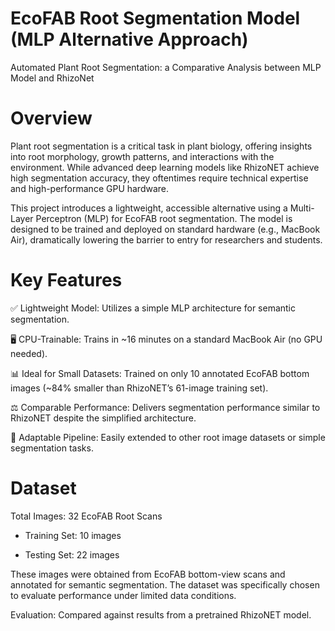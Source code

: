 # EcoFAB Root Segmentation Model (MLP Alternative Approach)
Automated Plant Root Segmentation: a Comparative Analysis between MLP Model and RhizoNet

# Overview

Plant root segmentation is a critical task in plant biology, offering insights into root morphology, growth patterns, and interactions with the environment. While advanced deep learning models like RhizoNET achieve high segmentation accuracy, they oftentimes require technical expertise and high-performance GPU hardware.

This project introduces a lightweight, accessible alternative using a Multi-Layer Perceptron (MLP) for EcoFAB root segmentation. The model is designed to be trained and deployed on standard hardware (e.g., MacBook Air), dramatically lowering the barrier to entry for researchers and students.

# Key Features

✅ Lightweight Model: Utilizes a simple MLP architecture for semantic segmentation.

🖥️ CPU-Trainable: Trains in ~16 minutes on a standard MacBook Air (no GPU needed).

📊 Ideal for Small Datasets: Trained on only 10 annotated EcoFAB bottom images (~84% smaller than RhizoNET’s 61-image training set).

⚖️ Comparable Performance: Delivers segmentation performance similar to RhizoNET despite the simplified architecture.

🔄 Adaptable Pipeline: Easily extended to other root image datasets or simple segmentation tasks.

# Dataset

Total Images: 32 EcoFAB Root Scans

- Training Set: 10 images

- Testing Set: 22 images

These images were obtained from EcoFAB bottom-view scans and annotated for semantic segmentation. The dataset was specifically chosen to evaluate performance under limited data conditions.



Evaluation: Compared against results from a pretrained RhizoNET model.

